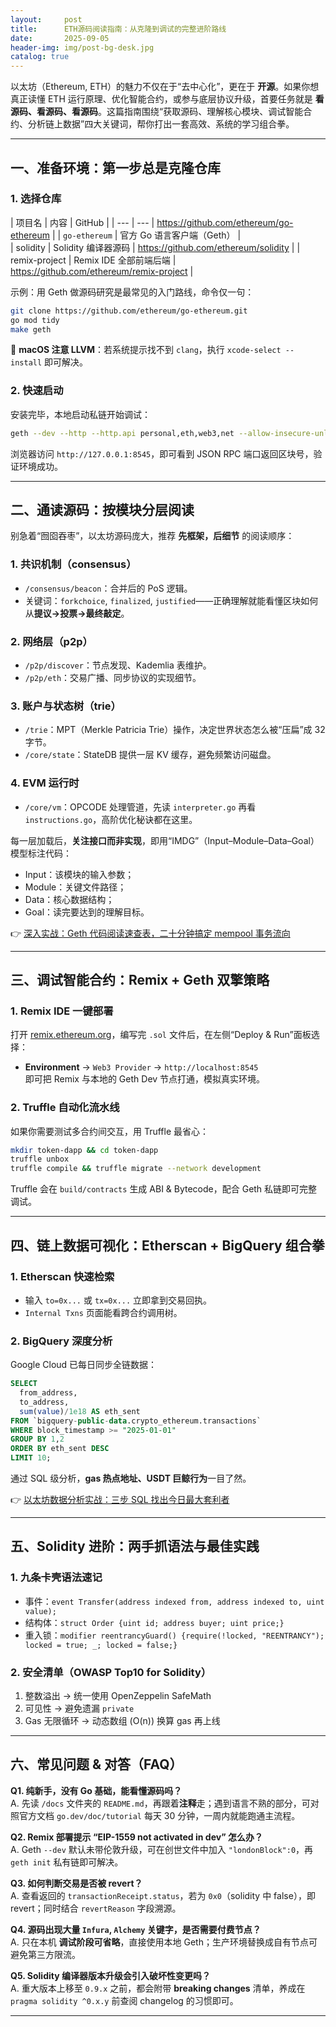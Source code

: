 ```yaml
---
layout:     post
title:      ETH源码阅读指南：从克隆到调试的完整进阶路线
date:       2025-09-05
header-img: img/post-bg-desk.jpg
catalog: true
---
```


以太坊（Ethereum, ETH）的魅力不仅在于“去中心化”，更在于 **开源**。如果你想真正读懂 ETH 运行原理、优化智能合约，或参与底层协议升级，首要任务就是 **看源码、看源码、看源码**。这篇指南围绕“获取源码、理解核心模块、调试智能合约、分析链上数据”四大关键词，帮你打出一套高效、系统的学习组合拳。

---

## 一、准备环境：第一步总是克隆仓库  
### 1. 选择仓库  
| 项目名 | 内容 | GitHub |
| --- | --- | https://github.com/ethereum/go-ethereum |
| `go-ethereum` | 官方 Go 语言客户端（Geth） |  
| solidity | Solidity 编译器源码 | https://github.com/ethereum/solidity |
| remix-project | Remix IDE 全部前端后端 | https://github.com/ethereum/remix-project |

示例：用 Geth 做源码研究是最常见的入门路线，命令仅一句：
```bash
git clone https://github.com/ethereum/go-ethereum.git
go mod tidy
make geth
```
📌 **macOS 注意 LLVM**：若系统提示找不到 `clang`，执行 `xcode-select --install` 即可解决。  

### 2. 快速启动  
安装完毕，本地启动私链开始调试：
```bash
geth --dev --http --http.api personal,eth,web3,net --allow-insecure-unlock
```
浏览器访问 `http://127.0.0.1:8545`，即可看到 JSON RPC 端口返回区块号，验证环境成功。

---

## 二、通读源码：按模块分层阅读  
别急着“囫囵吞枣”，以太坊源码庞大，推荐 **先框架，后细节** 的阅读顺序：

### 1. 共识机制（consensus）  
- `/consensus/beacon`：合并后的 PoS 逻辑。  
- 关键词：`forkchoice`, `finalized`, `justified`——正确理解就能看懂区块如何从**提议→投票→最终敲定**。  

### 2. 网络层（p2p）  
- `/p2p/discover`：节点发现、Kademlia 表维护。  
- `/p2p/eth`：交易广播、同步协议的实现细节。  

### 3. 账户与状态树（trie）  
- `/trie`：MPT（Merkle Patricia Trie）操作，决定世界状态怎么被“压扁”成 32 字节。  
- `/core/state`：StateDB 提供一层 KV 缓存，避免频繁访问磁盘。  

### 4. EVM 运行时  
- `/core/vm`：OPCODE 处理管道，先读 `interpreter.go` 再看 `instructions.go`，高阶优化秘诀都在这里。  

每一层加载后，**关注接口而非实现**，即用“IMDG”（Input–Module–Data–Goal）模型标注代码：
- Input：该模块的输入参数；  
- Module：关键文件路径；  
- Data：核心数据结构；  
- Goal：读完要达到的理解目标。  

👉 [深入实战：Geth 代码阅读速查表，二十分钟搞定 mempool 事务流向](https://okxdog.com/)

---

## 三、调试智能合约：Remix + Geth 双擎策略  
### 1. Remix IDE 一键部署  
打开 [remix.ethereum.org](https://remix.ethereum.org)，编写完 `.sol` 文件后，在左侧“Deploy & Run”面板选择：
- **Environment** → `Web3 Provider` → `http://localhost:8545`  
即可把 Remix 与本地的 Geth Dev 节点打通，模拟真实环境。  

### 2. Truffle 自动化流水线  
如果你需要测试多合约间交互，用 Truffle 最省心：
```bash
mkdir token-dapp && cd token-dapp
truffle unbox
truffle compile && truffle migrate --network development
```
Truffle 会在 `build/contracts` 生成 ABI & Bytecode，配合 Geth 私链即可完整调试。

---

## 四、链上数据可视化：Etherscan + BigQuery 组合拳  
### 1. Etherscan 快速检索  
- 输入 `to=0x...` 或 `tx=0x...` 立即拿到交易回执。  
- `Internal Txns` 页面能看跨合约调用树。  

### 2. BigQuery 深度分析  
Google Cloud 已每日同步全链数据：
```sql
SELECT
  from_address,
  to_address,
  sum(value)/1e18 AS eth_sent
FROM `bigquery-public-data.crypto_ethereum.transactions`
WHERE block_timestamp >= "2025-01-01"
GROUP BY 1,2
ORDER BY eth_sent DESC
LIMIT 10;
```
通过 SQL 级分析，**gas 热点地址、USDT 巨鲸行为**一目了然。  

👉 [以太坊数据分析实战：三步 SQL 找出今日最大套利者](https://okxdog.com/)

---

## 五、Solidity 进阶：两手抓语法与最佳实践  
### 1. 九条卡壳语法速记  
- 事件：`event Transfer(address indexed from, address indexed to, uint value);`  
- 结构体：`struct Order {uint id; address buyer; uint price;}`  
- 重入锁：`modifier reentrancyGuard() {require(!locked, "REENTRANCY"); locked = true; _; locked = false;}`  

### 2. 安全清单（OWASP Top10 for Solidity）  
1. 整数溢出 → 统一使用 OpenZeppelin SafeMath  
2. 可见性 → 避免遗漏 `private`  
3. Gas 无限循环 → 动态数组 \(O(n)\) 换算 gas 再上线  

---

## 六、常见问题 & 对答（FAQ）

**Q1. 纯新手，没有 Go 基础，能看懂源码吗？**  
A. 先读 `/docs` 文件夹的 `README.md`，再跟着**注释**走；遇到语言不熟的部分，可对照官方文档 `go.dev/doc/tutorial` 每天 30 分钟，一周内就能跑通主流程。

**Q2. Remix 部署提示 “EIP-1559 not activated in dev” 怎么办？**  
A. Geth `--dev` 默认未带伦敦升级，可在创世文件中加入 `"londonBlock":0`，再 `geth init` 私有链即可解决。

**Q3. 如何判断交易是否被 revert？**  
A. 查看返回的 `transactionReceipt.status`，若为 `0x0`（solidity 中 false），即 revert；同时结合 `revertReason` 字段溯源。

**Q4. 源码出现大量 `Infura`, `Alchemy` 关键字，是否需要付费节点？**  
A. 只在本机 **调试阶段可省略**，直接使用本地 Geth；生产环境替换成自有节点可避免第三方限流。

**Q5. Solidity 编译器版本升级会引入破坏性变更吗？**  
A. 重大版本上移至 `0.9.x` 之前，都会附带 **breaking changes** 清单，养成在 `pragma solidity ^0.x.y` 前查阅 changelog 的习惯即可。

---